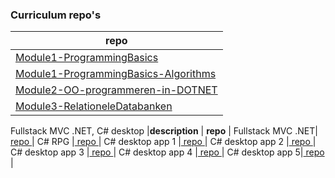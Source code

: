 

### Curriculum repo's     
 
|repo | 
|--|
| [Module1-ProgrammingBasics](https://github.com/rickadams2/Module1-ProgrammingBasics) |  
| [Module1-ProgrammingBasics-Algorithms](https://github.com/rickadams2/Module1-ProgrammingBasics-Algorithms)|  
| [Module2-OO-programmeren-in-DOTNET](https://github.com/rickadams2/Module2-OO-programmeren-in-DOTNET) |  
| [Module3-RelationeleDatabanken](https://github.com/rickadams2/Module3-RelationeleDatabanken) |  

Fullstack MVC .NET, C# desktop
|**description** | **repo** |
Fullstack MVC .NET|[ repo ](https://github.com/rickadams2/PRODUCT-csharp-simple-rpg-000) |
C# RPG |[ repo ](https://github.com/rickadams2/PRODUCT-dummy) |
C# desktop app 1 |[ repo ](https://github.com/rickadams2/PRODUCT-dummy) |
C# desktop app 2 |[ repo ](https://github.com/rickadams2/PRODUCT-dummy) |
C# desktop app 3 |[ repo ](https://github.com/rickadams2/PRODUCT-dummy) |
C# desktop app 4 |[ repo ](https://github.com/rickadams2/PRODUCT-dummy) |
C# desktop app 5|[ repo ](https://github.com/rickadams2/PRODUCT-dummy) |





